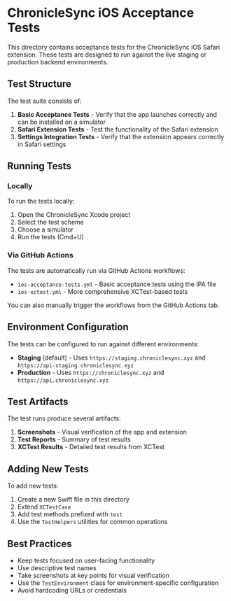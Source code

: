 # ChronicleSync iOS Acceptance Tests

This directory contains acceptance tests for the ChronicleSync iOS Safari extension. These tests are designed to run against the live staging or production backend environments.

## Test Structure

The test suite consists of:

1. **Basic Acceptance Tests** - Verify that the app launches correctly and can be installed on a simulator
2. **Safari Extension Tests** - Test the functionality of the Safari extension
3. **Settings Integration Tests** - Verify that the extension appears correctly in Safari settings

## Running Tests

### Locally

To run the tests locally:

1. Open the ChronicleSync Xcode project
2. Select the test scheme
3. Choose a simulator
4. Run the tests (Cmd+U)

### Via GitHub Actions

The tests are automatically run via GitHub Actions workflows:

- `ios-acceptance-tests.yml` - Basic acceptance tests using the IPA file
- `ios-xctest.yml` - More comprehensive XCTest-based tests

You can also manually trigger the workflows from the GitHub Actions tab.

## Environment Configuration

The tests can be configured to run against different environments:

- **Staging** (default) - Uses `https://staging.chroniclesync.xyz` and `https://api-staging.chroniclesync.xyz`
- **Production** - Uses `https://chroniclesync.xyz` and `https://api.chroniclesync.xyz`

## Test Artifacts

The test runs produce several artifacts:

1. **Screenshots** - Visual verification of the app and extension
2. **Test Reports** - Summary of test results
3. **XCTest Results** - Detailed test results from XCTest

## Adding New Tests

To add new tests:

1. Create a new Swift file in this directory
2. Extend `XCTestCase`
3. Add test methods prefixed with `test`
4. Use the `TestHelpers` utilities for common operations

## Best Practices

- Keep tests focused on user-facing functionality
- Use descriptive test names
- Take screenshots at key points for visual verification
- Use the `TestEnvironment` class for environment-specific configuration
- Avoid hardcoding URLs or credentials